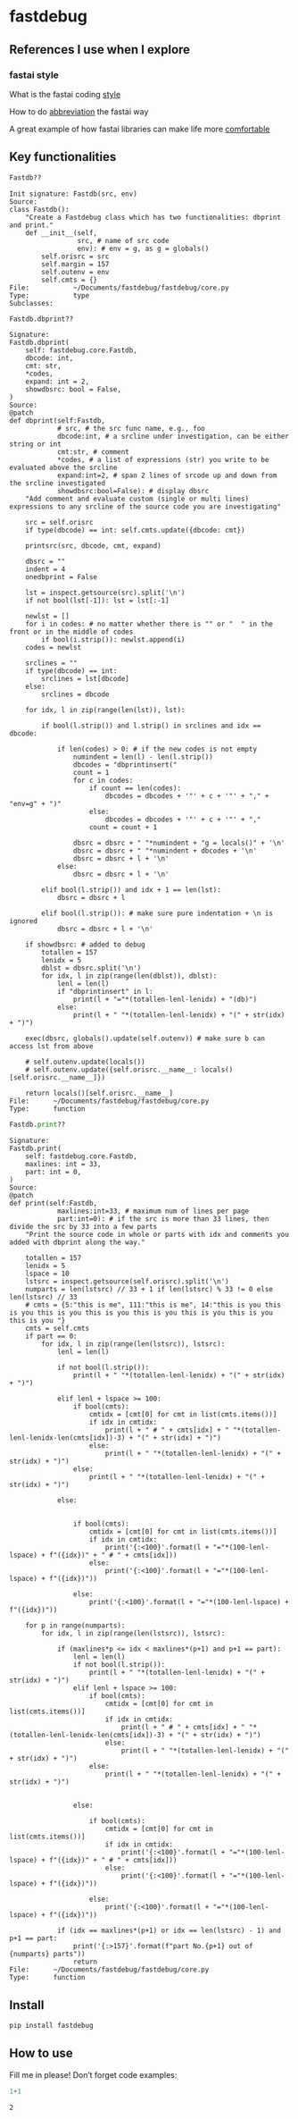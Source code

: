 fastdebug
================

<!-- WARNING: THIS FILE WAS AUTOGENERATED! DO NOT EDIT! -->

## References I use when I explore

### fastai style

What is the fastai coding
[style](https://docs.fast.ai/dev/style.html#style-guide)

How to do [abbreviation](https://docs.fast.ai/dev/abbr.html) the fastai
way

A great example of how fastai libraries can make life more
[comfortable](https://www.fast.ai/2019/08/06/delegation/)

## Key functionalities

``` python
Fastdb??
```

    Init signature: Fastdb(src, env)
    Source:        
    class Fastdb():
        "Create a Fastdebug class which has two functionalities: dbprint and print."
        def __init__(self, 
                     src, # name of src code
                     env): # env = g, as g = globals()
            self.orisrc = src
            self.margin = 157
            self.outenv = env
            self.cmts = {}
    File:           ~/Documents/fastdebug/fastdebug/core.py
    Type:           type
    Subclasses:     

``` python
Fastdb.dbprint??
```

    Signature:
    Fastdb.dbprint(
        self: fastdebug.core.Fastdb,
        dbcode: int,
        cmt: str,
        *codes,
        expand: int = 2,
        showdbsrc: bool = False,
    )
    Source:   
    @patch
    def dbprint(self:Fastdb, 
                # src, # the src func name, e.g., foo
                dbcode:int, # a srcline under investigation, can be either string or int
                cmt:str, # comment
                *codes, # a list of expressions (str) you write to be evaluated above the srcline
                expand:int=2, # span 2 lines of srcode up and down from the srcline investigated
                showdbsrc:bool=False): # display dbsrc
        "Add comment and evaluate custom (single or multi lines) expressions to any srcline of the source code you are investigating"

        src = self.orisrc
        if type(dbcode) == int: self.cmts.update({dbcode: cmt})

        printsrc(src, dbcode, cmt, expand)

        dbsrc = ""
        indent = 4
        onedbprint = False

        lst = inspect.getsource(src).split('\n')
        if not bool(lst[-1]): lst = lst[:-1]

        newlst = []
        for i in codes: # no matter whether there is "" or "  " in the front or in the middle of codes
            if bool(i.strip()): newlst.append(i)
        codes = newlst

        srclines = ""
        if type(dbcode) == int:
            srclines = lst[dbcode]
        else:
            srclines = dbcode

        for idx, l in zip(range(len(lst)), lst):

            if bool(l.strip()) and l.strip() in srclines and idx == dbcode: 

                if len(codes) > 0: # if the new codes is not empty
                    numindent = len(l) - len(l.strip())
                    dbcodes = "dbprintinsert("
                    count = 1
                    for c in codes:
                        if count == len(codes):
                            dbcodes = dbcodes + '"' + c + '"' + "," + "env=g" + ")"
                        else:
                            dbcodes = dbcodes + '"' + c + '"' + ","
                        count = count + 1

                    dbsrc = dbsrc + " "*numindent + "g = locals()" + '\n'
                    dbsrc = dbsrc + " "*numindent + dbcodes + '\n'
                    dbsrc = dbsrc + l + '\n'     
                else:
                    dbsrc = dbsrc + l + '\n'                

            elif bool(l.strip()) and idx + 1 == len(lst):
                dbsrc = dbsrc + l

            elif bool(l.strip()): # make sure pure indentation + \n is ignored
                dbsrc = dbsrc + l + '\n'

        if showdbsrc: # added to debug
            totallen = 157
            lenidx = 5
            dblst = dbsrc.split('\n')
            for idx, l in zip(range(len(dblst)), dblst):
                lenl = len(l)
                if "dbprintinsert" in l: 
                    print(l + "="*(totallen-lenl-lenidx) + "(db)")
                else:
                    print(l + " "*(totallen-lenl-lenidx) + "(" + str(idx) + ")")

        exec(dbsrc, globals().update(self.outenv)) # make sure b can access lst from above

        # self.outenv.update(locals())
        # self.outenv.update({self.orisrc.__name__: locals()[self.orisrc.__name__]})

        return locals()[self.orisrc.__name__]
    File:      ~/Documents/fastdebug/fastdebug/core.py
    Type:      function

``` python
Fastdb.print??
```

    Signature:
    Fastdb.print(
        self: fastdebug.core.Fastdb,
        maxlines: int = 33,
        part: int = 0,
    )
    Source:   
    @patch
    def print(self:Fastdb, 
                maxlines:int=33, # maximum num of lines per page
                part:int=0): # if the src is more than 33 lines, then divide the src by 33 into a few parts
        "Print the source code in whole or parts with idx and comments you added with dbprint along the way."

        totallen = 157
        lenidx = 5
        lspace = 10
        lstsrc = inspect.getsource(self.orisrc).split('\n')
        numparts = len(lstsrc) // 33 + 1 if len(lstsrc) % 33 != 0 else len(lstsrc) // 33
        # cmts = {5:"this is me", 111:"this is me", 14:"this is you this is you this is you this is you this is you this is you this is you this is you "}
        cmts = self.cmts
        if part == 0: 
            for idx, l in zip(range(len(lstsrc)), lstsrc):
                lenl = len(l)

                if not bool(l.strip()):
                    print(l + " "*(totallen-lenl-lenidx) + "(" + str(idx) + ")")

                elif lenl + lspace >= 100:
                    if bool(cmts):
                        cmtidx = [cmt[0] for cmt in list(cmts.items())]
                        if idx in cmtidx:
                            print(l + " # " + cmts[idx] + " "*(totallen-lenl-lenidx-len(cmts[idx])-3) + "(" + str(idx) + ")")
                        else:
                            print(l + " "*(totallen-lenl-lenidx) + "(" + str(idx) + ")")
                    else: 
                        print(l + " "*(totallen-lenl-lenidx) + "(" + str(idx) + ")")

                else:


                    if bool(cmts):
                        cmtidx = [cmt[0] for cmt in list(cmts.items())]
                        if idx in cmtidx:
                            print('{:<100}'.format(l + "="*(100-lenl-lspace) + f"({idx})" + " # " + cmts[idx]))
                        else:
                            print('{:<100}'.format(l + "="*(100-lenl-lspace) + f"({idx})"))                                                      

                    else:
                        print('{:<100}'.format(l + "="*(100-lenl-lspace) + f"({idx})"))                 

        for p in range(numparts):
            for idx, l in zip(range(len(lstsrc)), lstsrc):

                if (maxlines*p <= idx < maxlines*(p+1) and p+1 == part):
                    lenl = len(l)
                    if not bool(l.strip()):
                        print(l + " "*(totallen-lenl-lenidx) + "(" + str(idx) + ")")
                    elif lenl + lspace >= 100:
                        if bool(cmts):
                            cmtidx = [cmt[0] for cmt in list(cmts.items())]
                            if idx in cmtidx:
                                print(l + " # " + cmts[idx] + " "*(totallen-lenl-lenidx-len(cmts[idx])-3) + "(" + str(idx) + ")")
                            else:
                                print(l + " "*(totallen-lenl-lenidx) + "(" + str(idx) + ")")
                        else: 
                            print(l + " "*(totallen-lenl-lenidx) + "(" + str(idx) + ")")


                    else:

                        if bool(cmts):
                            cmtidx = [cmt[0] for cmt in list(cmts.items())]
                            if idx in cmtidx:
                                print('{:<100}'.format(l + "="*(100-lenl-lspace) + f"({idx})" + " # " + cmts[idx]))
                            else:
                                print('{:<100}'.format(l + "="*(100-lenl-lspace) + f"({idx})"))                                                          

                        else:
                            print('{:<100}'.format(l + "="*(100-lenl-lspace) + f"({idx})"))                      

                if (idx == maxlines*(p+1) or idx == len(lstsrc) - 1) and p+1 == part:
                    print('{:>157}'.format(f"part No.{p+1} out of {numparts} parts"))
                    return
    File:      ~/Documents/fastdebug/fastdebug/core.py
    Type:      function

## Install

``` sh
pip install fastdebug
```

## How to use

Fill me in please! Don’t forget code examples:

``` python
1+1
```

    2
